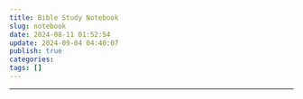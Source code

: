 ```yaml
---
title: Bible Study Notebook
slug: notebook
date: 2024-08-11 01:52:54
update: 2024-09-04 04:40:07
publish: true
categories: 
tags: []
---
```

---

